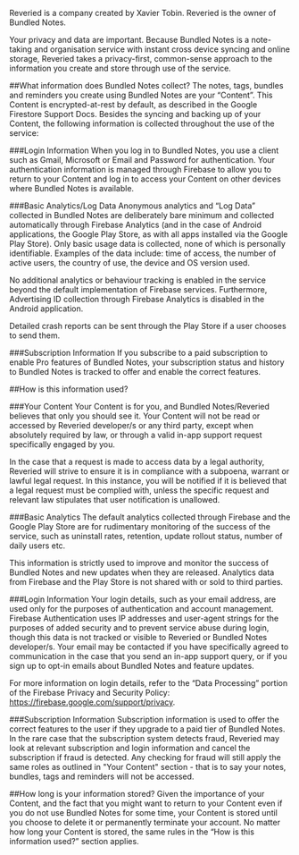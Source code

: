 Reveried is a company created by Xavier Tobin. Reveried is the owner of Bundled Notes.

Your privacy and data are important. Because Bundled Notes is a note-taking and organisation service with instant cross device syncing and online storage, Reveried takes a privacy-first, common-sense approach to the information you create and store through use of the service. 

##What information does Bundled Notes collect?
The notes, tags, bundles and reminders you create using Bundled Notes are your “Content”. This Content is encrypted-at-rest by default, as described in the Google Firestore Support Docs. Besides the syncing and backing up of your Content, the following information is collected throughout the use of the service:

###Login Information
When you log in to Bundled Notes, you use a client such as Gmail, Microsoft or Email and Password for authentication. Your authentication information is managed through Firebase to allow you to return to your Content and log in to access your Content on other devices where Bundled Notes is available.

###Basic Analytics/Log Data
Anonymous analytics and “Log Data” collected in Bundled Notes are deliberately bare minimum and collected automatically through Firebase Analytics (and in the case of Android applications, the Google Play Store, as with all apps installed via the Google Play Store). Only basic usage data is collected, none of which is personally identifiable. Examples of the data include: time of access, the number of active users, the country of use, the device and OS version used.

No additional analytics or behaviour tracking is enabled in the service beyond the default implementation of Firebase services. Furthermore, Advertising ID collection through Firebase Analytics is disabled in the Android application.

Detailed crash reports can be sent through the Play Store if a user chooses to send them.

###Subscription Information
If you subscribe to a paid subscription to enable Pro features of Bundled Notes, your subscription status and history to Bundled Notes is tracked to offer and enable the correct features.

##How is this information used?

###Your Content
Your Content is for you, and Bundled Notes/Reveried believes that only you should see it. Your Content will not be read or accessed by Reveried developer/s or any third party, except when absolutely required by law, or through a valid in-app support request specifically engaged by you.

In the case that a request is made to access data by a legal authority, Reveried will strive to ensure it is in compliance with a subpoena, warrant or lawful legal request. In this instance, you will be notified if it is believed that a legal request must be complied with, unless the specific request and relevant law stipulates that user notification is unallowed.

###Basic Analytics
The default analytics collected through Firebase and the Google Play Store are for rudimentary monitoring of the success of the service, such as uninstall rates, retention, update rollout status, number of daily users etc.

This information is strictly used to improve and monitor the success of Bundled Notes and new updates when they are released. Analytics data from Firebase and the Play Store is not shared with or sold to third parties.

###Login Information
Your login details, such as your email address, are used only for the purposes of authentication and account management. Firebase Authentication uses IP addresses and user-agent strings for the purposes of added security and to prevent service abuse during login, though this data is not tracked or visible to Reveried or Bundled Notes developer/s. Your email may be contacted if you have specifically agreed to communication in the case that you send an in-app support query, or if you sign up to opt-in emails about Bundled Notes and feature updates.

For more information on login details, refer to the “Data Processing” portion of the Firebase Privacy and Security Policy: https://firebase.google.com/support/privacy.

###Subscription Information
Subscription information is used to offer the correct features to the user if they upgrade to a paid tier of Bundled Notes. In the rare case that the subscription system detects fraud, Reveried may look at relevant subscription and login information and cancel the subscription if fraud is detected. Any checking for fraud will still apply the same roles as outlined in "Your Content" section - that is to say your notes, bundles, tags and reminders will not be accessed.

##How long is your information stored?
Given the importance of your Content, and the fact that you might want to return to your Content even if you do not use Bundled Notes for some time, your Content is stored until you choose to delete it or permanently terminate your account. No matter how long your Content is stored, the same rules in the “How is this information used?” section applies.